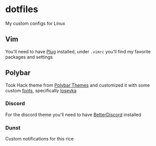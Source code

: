 # dotfiles

My custom configs for Linux

## Vim

You'll need to have [Plug](https://github.com/junegunn/vim-plug) installed, under `.vimrc` you'll find my favorite packages and
settings

## Polybar

Took Hack theme from [Polybar Themes](https://github.com/adi1090x/polybar-themes) and customized it with some custom [fonts](https://www.nerdfonts.com/), specifically [Iosevka](https://github.com/ryanoasis/nerd-fonts/releases/download/v2.1.0/Iosevka.zip)

### Discord

For the discord theme you'll need to have [BetterDiscord](https://betterdiscord.net/home/) installed

### Dunst

Custom notifications for this rice
